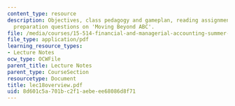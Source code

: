```yaml
---
content_type: resource
description: Objectives, class pedagogy and gameplan, reading assignments, and class
  preparation questions on 'Moving Beyond ABC'.
file: /media/courses/15-514-financial-and-managerial-accounting-summer-2003/8d601c5a701bc2f1aebeee68086d8f71_lec18overview.pdf
file_type: application/pdf
learning_resource_types:
- Lecture Notes
ocw_type: OCWFile
parent_title: Lecture Notes
parent_type: CourseSection
resourcetype: Document
title: lec18overview.pdf
uid: 8d601c5a-701b-c2f1-aebe-ee68086d8f71
---
```

